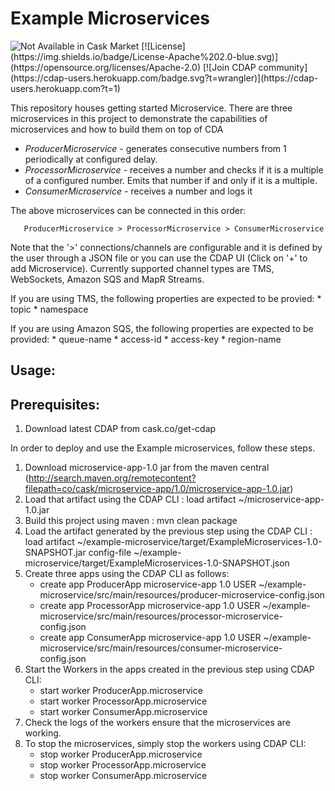 # Example Microservices

<img  alt="Not Available in Cask Market" src="https://cdap-users.herokuapp.com/assets/cm-notavailable.svg"/>
[![License](https://img.shields.io/badge/License-Apache%202.0-blue.svg)](https://opensource.org/licenses/Apache-2.0)
[![Join CDAP community](https://cdap-users.herokuapp.com/badge.svg?t=wrangler)](https://cdap-users.herokuapp.com?t=1)


This repository houses getting started Microservice. There are three microservices in this project to demonstrate the capabilities of microservices and how to build them on top of CDA

* *ProducerMicroservice* - generates consecutive numbers from 1 periodically at configured delay.
* *ProcessorMicroservice* - receives a number and checks if it is a multiple of a configured number. Emits that number if and only if it is a multiple.
* *ConsumerMicroservice* - receives a number and logs it

The above microservices can be connected in this order:

```
   ProducerMicroservice > ProcessorMicroservice > ConsumerMicroservice
```   

Note that the '>' connections/channels are configurable and it is defined by the user through a JSON file or you can use the CDAP UI (Click on '+' to add Microservice). Currently supported channel types are TMS, WebSockets, Amazon SQS and MapR Streams. 

If you are using TMS, the following properties are expected to be provied:
	* topic
	* namespace

If you are using Amazon SQS, the following properties are expected to be provided:
	* queue-name
	* access-id
	* access-key
	* region-name

Usage:
------

Prerequisites:
--------------

1. Download latest CDAP from cask.co/get-cdap


In order to deploy and use the Example microservices, follow these steps.

1. Download microservice-app-1.0 jar from the maven central (http://search.maven.org/remotecontent?filepath=co/cask/microservice-app/1.0/microservice-app-1.0.jar)
2. Load that artifact using the CDAP CLI : load artifact ~/microservice-app-1.0.jar
3. Build this project using maven : mvn clean package
4. Load the artifact generated by the previous step using the CDAP CLI : load artifact ~/example-microservice/target/ExampleMicroservices-1.0-SNAPSHOT.jar config-file ~/example-microservice/target/ExampleMicroservices-1.0-SNAPSHOT.json
5. Create three apps using the CDAP CLI as follows:
	* create app ProducerApp microservice-app 1.0 USER ~/example-microservice/src/main/resources/producer-microservice-config.json
	* create app ProcessorApp microservice-app 1.0 USER ~/example-microservice/src/main/resources/processor-microservice-config.json
	* create app ConsumerApp microservice-app 1.0 USER ~/example-microservice/src/main/resources/consumer-microservice-config.json
6. Start the Workers in the apps created in the previous step using CDAP CLI:
	* start worker ProducerApp.microservice
	* start worker ProcessorApp.microservice
	* start worker ConsumerApp.microservice
7. Check the logs of the workers ensure that the microservices are working.
8. To stop the microservices, simply stop the workers using CDAP CLI:
	* stop worker ProducerApp.microservice
	* stop worker ProcessorApp.microservice
	* stop worker ConsumerApp.microservice

